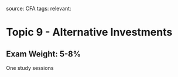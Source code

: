 source: CFA
tags: 
relevant: 

# Topic 9 - Alternative Investments

## Exam Weight: 5-8%

One study sessions
